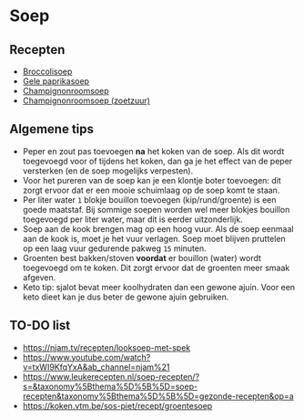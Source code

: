 # Soep

## Recepten

* [Broccolisoep](broccolisoep.md)
* [Gele paprikasoep](gele-paprikasoep.md)
* [Champignonroomsoep](champignonroomsoep.md)
* [Champignonroomsoep (zoetzuur)](champignonroomsoep-zoetzuur.md)

## Algemene tips

* Peper en zout pas toevoegen **na** het koken van de soep. Als dit wordt toegevoegd voor of tijdens het koken, dan ga je het effect van de peper versterken (en de soep mogelijks verpesten).
* Voor het pureren van de soep kan je een klontje boter toevoegen: dit zorgt ervoor dat er een mooie schuimlaag op de soep komt te staan.
* Per liter water ```1``` blokje bouillon toevoegen (kip/rund/groente) is een goede maatstaf. Bij sommige soepen worden wel meer blokjes bouillon toegevoegd per liter water, maar dit is eerder uitzonderlijk.
* Soep aan de kook brengen mag op een hoog vuur. Als de soep eenmaal aan de kook is, moet je het vuur verlagen. Soep moet blijven pruttelen op een laag vuur gedurende pakweg ```15``` minuten.
* Groenten best bakken/stoven **voordat** er bouillon (water) wordt toegevoegd om te koken. Dit zorgt ervoor dat de groenten meer smaak afgeven.
* Keto tip: sjalot bevat meer koolhydraten dan een gewone ajuin. Voor een keto dieet kan je dus beter de gewone ajuin gebruiken.

## TO-DO list

* https://njam.tv/recepten/looksoep-met-spek
* https://www.youtube.com/watch?v=txWI9KfqYxA&ab_channel=njam%21
* https://www.leukerecepten.nl/soep-recepten/?s=&taxonomy%5Bthema%5D%5B%5D=soep-recepten&taxonomy%5Bthema%5D%5B%5D=gezonde-recepten&op=a
* https://koken.vtm.be/sos-piet/recept/groentesoep